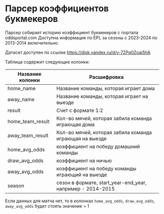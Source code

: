 # Парсер коэффициентов букмекеров
Парсер собирает историю коэффициент букмекеров с портала oddsportal.com
Доступна информация по EPL за сезоны с 2023-2024 по 2013-2014 включительно.

Датасет доступен по ссылке https://disk.yandex.ru/d/v-7ZPq0Zoai5hA

Таблица содержит следующие колонки:

| Название колонки  | Расшифровка                                                |
|-------------------|------------------------------------------------------------|
| home_name	        | Название команды, которая играет дома                      |
| away_name	        | Название команды, которая играет на выезде                 |
| result	           | Счет с формате 1:2                                         |
| home_team_result	 | Кол-во мячей, которая забила команда играющая дома         |
| away_team_result	 | Кол-во мячей, которая забила команда играющая на выезде    |
| home_avg_odds	    | коэффициент на победу домашний команды                     |
| draw_avg_odds	    | коэффициент на ничью                                       |
| away_avg_odds	    | коэффициент на победу команды играющий на выезде           |
| season	           | сезон в формате, start_year-end_year, например - 2014-2015 |

Если данных для матча нет, то в колонках `home_avg_odds`, `draw_avg_odds`, `away_avg_odds` будет стоять значение = 1
